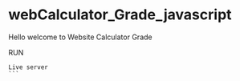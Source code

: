 # webCalculator_Grade_javascript

Hello welcome to Website Calculator Grade

RUN
````
Live server
```

